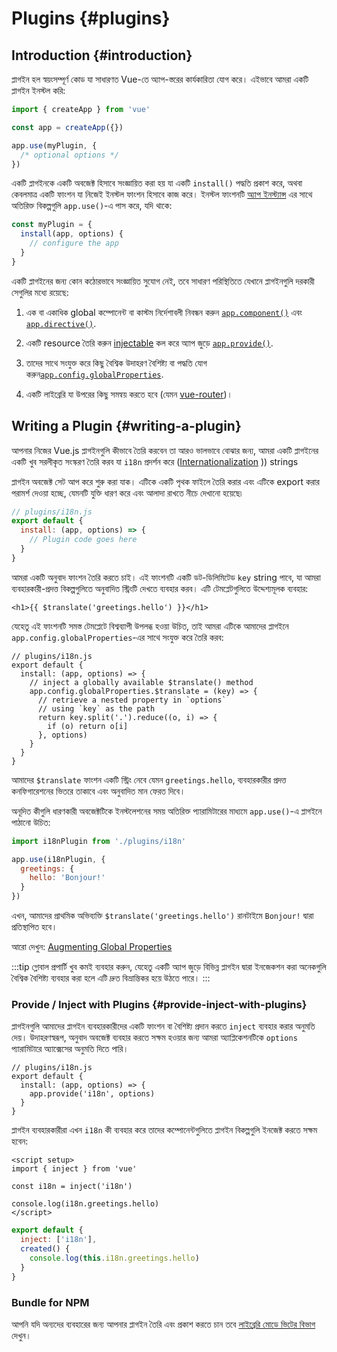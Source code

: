 ﻿# Plugins {#plugins}

## Introduction {#introduction}

প্লাগইন হল স্বয়ংসম্পূর্ণ কোড যা সাধারণত Vue-তে অ্যাপ-স্তরের কার্যকারিতা যোগ করে। এইভাবে আমরা একটি প্লাগইন ইনস্টল করি:

```js
import { createApp } from 'vue'

const app = createApp({})

app.use(myPlugin, {
  /* optional options */
})
```

একটি প্লাগইনকে একটি অবজেক্ট হিসাবে সংজ্ঞায়িত করা হয় যা একটি `install()` পদ্ধতি প্রকাশ করে, অথবা কেবলমাত্র একটি ফাংশন যা নিজেই ইনস্টল ফাংশন হিসাবে কাজ করে। ইনস্টল ফাংশনটি [অ্যাপ ইনস্ট্যান্স](/api/application) এর সাথে অতিরিক্ত বিকল্পগুলি `app.use()`-এ পাস করে, যদি থাকে:

```js
const myPlugin = {
  install(app, options) {
    // configure the app
  }
}
```

একটি প্লাগইনের জন্য কোন কঠোরভাবে সংজ্ঞায়িত সুযোগ নেই, তবে সাধারণ পরিস্থিতিতে যেখানে প্লাগইনগুলি দরকারী সেগুলির মধ্যে রয়েছে:

1. এক বা একাধিক global কম্পোনেন্ট বা কাস্টম নির্দেশাবলী নিবন্ধন করুন [`app.component()`](/api/application#app-component) এবং [`app.directive()`](/api/application#app-directive).

2. একটি resource তৈরি করুন [injectable](/guide/components/provide-inject) কল করে অ্যাপ জুড়ে [`app.provide()`](/api/application#app-provide).

3. তাদের সাথে সংযুক্ত করে কিছু বৈশ্বিক উদাহরণ বৈশিষ্ট্য বা পদ্ধতি যোগ করুন[`app.config.globalProperties`](/api/application#app-config-globalproperties).

4. একটি লাইব্রেরি যা উপরের কিছু সমন্বয় করতে হবে (যেমন [vue-router](https://github.com/vuejs/vue-router-next))।

## Writing a Plugin {#writing-a-plugin}

আপনার নিজের Vue.js প্লাগইনগুলি কীভাবে তৈরি করবেন তা আরও ভালভাবে বোঝার জন্য, আমরা একটি প্লাগইনের একটি খুব সরলীকৃত সংস্করণ তৈরি করব যা `i18n` প্রদর্শন করে ([Internationalization](https://en.wikipedia.org/wiki/Internationalization_and_localization) )) strings

প্লাগইন অবজেক্ট সেট আপ করে শুরু করা যাক। এটিকে একটি পৃথক ফাইলে তৈরি করার এবং এটিকে export করার পরামর্শ দেওয়া হচ্ছে, যেমনটি যুক্তি ধারণ করে এবং আলাদা রাখতে নীচে দেখানো হয়েছে৷

```js
// plugins/i18n.js
export default {
  install: (app, options) => {
    // Plugin code goes here
  }
}
```

আমরা একটি অনুবাদ ফাংশন তৈরি করতে চাই। এই ফাংশনটি একটি ডট-ডিলিমিটেড `key` string পাবে, যা আমরা ব্যবহারকারী-প্রদত্ত বিকল্পগুলিতে অনুবাদিত স্ট্রিংটি দেখতে ব্যবহার করব। এটি টেমপ্লেটগুলিতে উদ্দেশ্যমূলক ব্যবহার:

```vue-html
<h1>{{ $translate('greetings.hello') }}</h1>
```

যেহেতু এই ফাংশনটি সমস্ত টেমপ্লেটে বিশ্বব্যাপী উপলব্ধ হওয়া উচিত, তাই আমরা এটিকে আমাদের প্লাগইনে `app.config.globalProperties`-এর সাথে সংযুক্ত করে তৈরি করব:

```js{4-11}
// plugins/i18n.js
export default {
  install: (app, options) => {
    // inject a globally available $translate() method
    app.config.globalProperties.$translate = (key) => {
      // retrieve a nested property in `options`
      // using `key` as the path
      return key.split('.').reduce((o, i) => {
        if (o) return o[i]
      }, options)
    }
  }
}
```

আমাদের `$translate` ফাংশন একটি স্ট্রিং নেবে যেমন `greetings.hello`, ব্যবহারকারীর প্রদত্ত কনফিগারেশনের ভিতরে তাকাবে এবং অনুবাদিত মান ফেরত দিবে।

অনূদিত কীগুলি ধারণকারী অবজেক্টটিকে ইনস্টলেশনের সময় অতিরিক্ত প্যারামিটারের মাধ্যমে `app.use()`-এ প্লাগইনে পাঠানো উচিত:

```js
import i18nPlugin from './plugins/i18n'

app.use(i18nPlugin, {
  greetings: {
    hello: 'Bonjour!'
  }
})
```

এখন, আমাদের প্রাথমিক অভিব্যক্তি `$translate('greetings.hello')` রানটাইমে `Bonjour!` দ্বারা প্রতিস্থাপিত হবে।

আরো দেখুন: [Augmenting Global Properties](/guide/typescript/options-api#augmenting-global-properties) <sup class="vt-badge ts" />

:::tip
গ্লোবাল প্রপার্টি খুব কমই ব্যবহার করুন, যেহেতু একটি অ্যাপ জুড়ে বিভিন্ন প্লাগইন দ্বারা ইনজেকশন করা অনেকগুলি বৈশ্বিক বৈশিষ্ট্য ব্যবহার করা হলে এটি দ্রুত বিভ্রান্তিকর হয়ে উঠতে পারে।
:::

### Provide / Inject with Plugins {#provide-inject-with-plugins}

প্লাগইনগুলি আমাদের প্লাগইন ব্যবহারকারীদের একটি ফাংশন বা বৈশিষ্ট্য প্রদান করতে `inject` ব্যবহার করার অনুমতি দেয়। উদাহরণস্বরূপ, অনুবাদ অবজেক্ট ব্যবহার করতে সক্ষম হওয়ার জন্য আমরা অ্যাপ্লিকেশনটিকে `options` প্যারামিটারে অ্যাক্সেসের অনুমতি দিতে পারি।

```js{10}
// plugins/i18n.js
export default {
  install: (app, options) => {
    app.provide('i18n', options)
  }
}
```

প্লাগইন ব্যবহারকারীরা এখন `i18n` কী ব্যবহার করে তাদের কম্পোনেন্টগুলিতে প্লাগইন বিকল্পগুলি ইনজেক্ট করতে সক্ষম হবেন:

<div class="composition-api">

```vue
<script setup>
import { inject } from 'vue'

const i18n = inject('i18n')

console.log(i18n.greetings.hello)
</script>
```

</div>
<div class="options-api">

```js
export default {
  inject: ['i18n'],
  created() {
    console.log(this.i18n.greetings.hello)
  }
}
```

</div>

### Bundle for NPM

আপনি যদি অন্যদের ব্যবহারের জন্য আপনার প্লাগইন তৈরি এবং প্রকাশ করতে চান তবে [লাইব্রেরি মোডে ভিটের বিভাগ](https://vitejs.dev/guide/build.html#library-mode) দেখুন।
